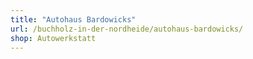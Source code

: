 ```yaml
---
title: "Autohaus Bardowicks"
url: /buchholz-in-der-nordheide/autohaus-bardowicks/
shop: Autowerkstatt
---
```


